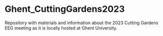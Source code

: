 # Ghent_CuttingGardens2023
Repository with materials and information about the 2023 Cutting Gardens EEG meeting as it is locally hosted at Ghent University.
